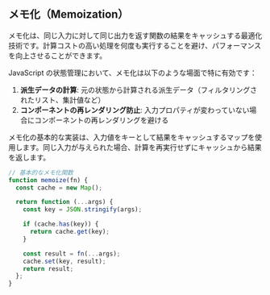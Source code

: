 ## メモ化（Memoization）

メモ化は、同じ入力に対して同じ出力を返す関数の結果をキャッシュする最適化技術です。計算コストの高い処理を何度も実行することを避け、パフォーマンスを向上させることができます。

JavaScript の状態管理において、メモ化は以下のような場面で特に有効です：

1. **派生データの計算**: 元の状態から計算される派生データ（フィルタリングされたリスト、集計値など）
2. **コンポーネントの再レンダリング防止**: 入力プロパティが変わっていない場合にコンポーネントの再レンダリングを避ける

メモ化の基本的な実装は、入力値をキーとして結果をキャッシュするマップを使用します。同じ入力が与えられた場合、計算を再実行せずにキャッシュから結果を返します。

```javascript
// 基本的なメモ化関数
function memoize(fn) {
  const cache = new Map();

  return function (...args) {
    const key = JSON.stringify(args);

    if (cache.has(key)) {
      return cache.get(key);
    }

    const result = fn(...args);
    cache.set(key, result);
    return result;
  };
}
```

